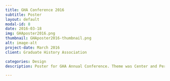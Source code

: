 ```yaml
---
title: GHA Conference 2016
subtitle: Poster
layout: default
modal-id: 8
date: 2016-03-18
img: GHAposter2016.png
thumbnail: GHAposter2016-thumbnail.png
alt: image-alt
project-date: March 2016
client: Graduate History Association

categories: Design
description: Poster for GHA Annual Conference. Theme was Center and Peripheries. Made in Photoshop.

---
```

